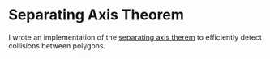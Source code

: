 # Separating Axis Theorem

I wrote an implementation of the
[separating axis therem](https://gamedevelopment.tutsplus.com/tutorials/collision-detection-using-the-separating-axis-theorem--gamedev-169)
to efficiently detect collisions between polygons.
